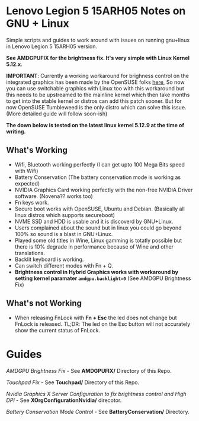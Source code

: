 # Lenovo Legion 5 15ARH05 Notes on GNU + Linux

Simple scripts and guides to work around with issues on running gnu+linux in Lenovo Legion 5 15ARH05 version.

**See AMDGPUFIX for the brightness fix. It's very simple with Linux Kernel 5.12.x**.

**IMPORTANT**: Currently a working workaround for brighness control on the integrated graphics has been made by the OpenSUSE folks [here](https://bugzilla.opensuse.org/show_bug.cgi?id=1180749), So now you can use switchable graphics with Linux too with this workaround but this needs to be upstreamed to the mainline kernel which then take months to get into the stable kernel or distros can add this patch sooner. But for now OpenSUSE Tumbleweed is the only distro which can solve this issue. (More detailed guide will follow soon-ish)

**The down below is tested on the latest linux kernel 5.12.9 at the time of writing.**

## What's Working

 * Wifi, Bluetooth working perfectly (I can get upto 100 Mega Bits speed with Wifi)
 * Battery Conservation (The battery conservation mode is working as expected)
 * NVIDIA Graphics Card working perfectly with the non-free NVIDIA Driver software. (Novena?? works too)
 * Fn keys work.
 * Secure boot works with OpenSUSE, Ubuntu and Debian. (Basically all linux distros which supports secureboot)
 * NVME SSD and HDD is usable and it is discoverd by GNU+Linux.
 * Users complained about the sound but in linux you could go beyond 100% so sound is a blast in GNU+Linux.
 * Played some old titles in Wine, Linux gamming is totatly possible but there is 10% degrade in performance because of Wine and other translations.
 * Backlit keyboard is working.
 * Can switch different modes with Fn + Q.
 * **Brightness control in Hybrid Graphics works with workaround by setting kernel paramater ```amdgpu.backlight=0```** (See AMDGPU Brightness Fix)

## What's not Working

 * When releasing FnLock with **Fn + Esc** the led does not change but FnLock is released. TL;DR: The led on the 
   Esc button will not accurately show the current status of FnLock.



# Guides

 *AMDGPU Brightness Fix* - See **AMDGPUFIX/** Directory of this Repo.

 *Touchpad Fix* - See **Touchpad/** Directory of this Repo.

 *Nvidia Graphics X Server Configuration to fix brightness control and High DPI* - See **XOrgConfigurationNvidia/** direcotor.

 *Battery Conservation Mode Control* - See **BatteryConservation/** Directory.
